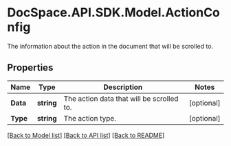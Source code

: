 # DocSpace.API.SDK.Model.ActionConfig
The information about the action in the document that will be scrolled to.

## Properties

Name | Type | Description | Notes
------------ | ------------- | ------------- | -------------
**Data** | **string** | The action data that will be scrolled to. | [optional] 
**Type** | **string** | The action type. | [optional] 

[[Back to Model list]](../README.md#documentation-for-models) [[Back to API list]](../README.md#documentation-for-api-endpoints) [[Back to README]](../README.md)

